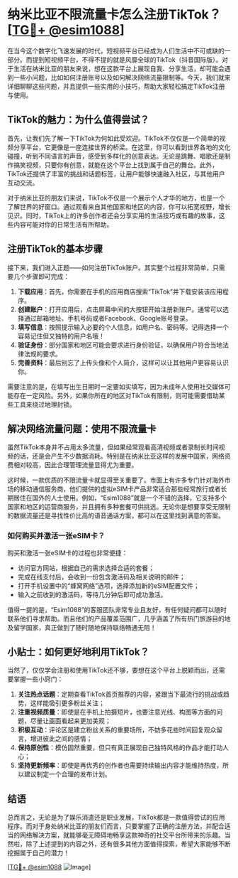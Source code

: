 # 纳米比亚不限流量卡怎么注册TikTok？[[TG💪+ @esim1088](https://t.me/s/esim1088)]

在当今这个数字化飞速发展的时代，短视频平台已经成为人们生活中不可或缺的一部分。而提到短视频平台，不得不提的就是风靡全球的TikTok（抖音国际版）。对于生活在纳米比亚的朋友来说，想在这款平台上展现自我、分享生活，却可能会遇到一些小问题，比如如何注册账号以及如何解决网络流量限制等。今天，我们就来详细聊聊这些问题，并且提供一些实用的小技巧，帮助大家轻松搞定TikTok注册与使用。

## TikTok的魅力：为什么值得尝试？

首先，让我们先了解一下TikTok为何如此受欢迎。TikTok不仅仅是一个简单的视频分享平台，它更像是一座连接世界的桥梁。在这里，你可以看到世界各地的文化碰撞，听到不同语言的声音，感受到多样化的创意表达。无论是跳舞、唱歌还是制作搞笑视频，只要你有创意，就能在这个平台上找到属于自己的舞台。此外，TikTok还提供了丰富的挑战和话题标签，让用户能够快速融入社区，与其他用户互动交流。

对于纳米比亚的朋友们来说，TikTok不仅是一个展示个人才华的地方，也是一个了解世界的好窗口。通过观看来自其他国家和地区的内容，你可以拓宽视野，增长见识。同时，TikTok上的许多创作者还会分享实用的生活技巧或有趣的故事，这些内容可能对你的日常生活有所帮助。

## 注册TikTok的基本步骤

接下来，我们进入正题——如何注册TikTok账户。其实整个过程非常简单，只需要几个步骤即可完成：

1. **下载应用**：首先，你需要在手机的应用商店搜索“TikTok”并下载安装该应用程序。
2. **创建账户**：打开应用后，点击屏幕中间的大按钮开始注册新账户。通常可以选择通过邮箱地址、手机号码或者Facebook、Google账号登录。
3. **填写信息**：按照提示输入必要的个人信息，如用户名、密码等。记得选择一个容易记住但又独特的用户名哦！
4. **验证身份**：部分国家和地区可能会要求进行身份验证，以确保用户符合当地法律法规的要求。
5. **完善资料**：最后别忘了上传头像和个人简介，这样可以让其他用户更容易认识你。

需要注意的是，在填写出生日期时一定要如实填写，因为未成年人使用社交媒体可能存在一定风险。另外，如果你所在的地区对TikTok有限制，则可能需要借助某些工具来绕过地理封锁。

## 解决网络流量问题：使用不限流量卡

虽然TikTok本身并不占用太多流量，但如果经常观看高清视频或者录制长时间视频的话，还是会产生不少数据消耗。特别是在纳米比亚这样的发展中国家，网络资费相对较高，因此合理管理流量显得尤为重要。

这时候，一款优质的不限流量卡就显得至关重要了。市面上有许多专门针对海外市场的移动通信服务商，他们提供的虚拟eSIM卡产品非常适合那些经常旅行或者长期居住在国外的人士使用。例如，“Esim1088”就是一个不错的选择，它支持多个国家和地区的运营商服务，并且拥有多种套餐可供挑选。无论你是想要享受无限制的数据流量还是寻找性价比高的语音通话方案，都可以在这里找到满意的答案。

### 如何购买并激活一张eSIM卡？

购买和激活一张eSIM卡的过程也非常便捷：
- 访问官方网站，根据自己的需求选择合适的套餐；
- 完成在线支付后，会收到一份包含激活码及相关说明的邮件；
- 打开手机设置中的“蜂窝网络”选项，选择添加新的eSIM配置文件；
- 输入之前收到的激活码，等待几分钟后即可成功激活。

值得一提的是，“Esim1088”的客服团队非常专业且友好，有任何疑问都可以随时联系他们寻求帮助。而且他们的产品覆盖范围广，几乎涵盖了所有热门旅游目的地及留学国家，真正做到了随时随地保持联络畅通无阻！

## 小贴士：如何更好地利用TikTok？

当然了，仅仅学会注册和使用TikTok还不够，要想在这个平台上脱颖而出，还需要掌握一些小窍门：

1. **关注热点话题**：定期查看TikTok首页推荐的内容，紧跟当下最流行的挑战或趋势，这样能吸引更多粉丝关注；
2. **注重视频质量**：即使是在手机上拍摄短片，也要注意光线、构图等方面的问题，尽量让画面看起来更加美观；
3. **积极互动**：评论区是建立粉丝关系的重要场所，不妨多花些时间回复观众留言，增进彼此之间的感情；
4. **保持原创性**：模仿固然重要，但只有真正展现自己独特风格的作品才能打动人心；
5. **坚持更新频率**：即使是再优秀的创作者也需要持续输出内容才能维持热度，所以建议制定一个合理的发布计划。

## 结语

总而言之，无论是为了娱乐消遣还是职业发展，TikTok都是一款值得尝试的应用程序。而对于身处纳米比亚的朋友们而言，只要掌握了正确的注册方法，并配合适当的网络解决方案，就能够毫无障碍地畅享这款神奇的社交平台所带来的乐趣。当然啦，除了上述提到的内容之外，还有很多其他方面值得探索，希望大家能够不断挖掘属于自己的潜力！

[[TG💪+ @esim1088](https://t.me/s/esim1088) ![Image](https://i.postimg.cc/4NQfJmqS/Snipaste-2025-05-13-00-14-12.png)]